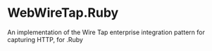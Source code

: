 # WebWireTap.Ruby
An implementation of the Wire Tap enterprise integration pattern for capturing HTTP, for .Ruby
